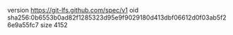 version https://git-lfs.github.com/spec/v1
oid sha256:0b6553b0ad82f1285323d95e9f9029180d413dbf06612d0f03ab5f26e9a55fc7
size 4152
